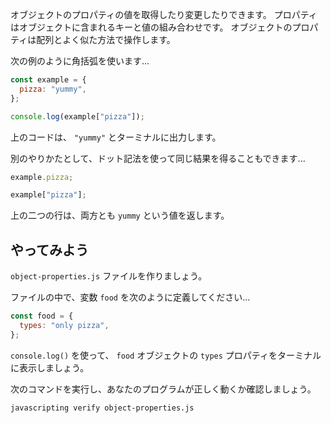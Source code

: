 オブジェクトのプロパティの値を取得したり変更したりできます。
プロパティはオブジェクトに含まれるキーと値の組み合わせです。
オブジェクトのプロパティは配列とよく似た方法で操作します。

次の例のように角括弧を使います...

```js
const example = {
  pizza: "yummy",
};

console.log(example["pizza"]);
```

上のコードは、 `"yummy"` とターミナルに出力します。

別のやりかたとして、ドット記法を使って同じ結果を得ることもできます...

```js
example.pizza;

example["pizza"];
```

上の二つの行は、両方とも `yummy` という値を返します。

## やってみよう

`object-properties.js` ファイルを作りましょう。

ファイルの中で、変数 `food` を次のように定義してください...

```js
const food = {
  types: "only pizza",
};
```

`console.log()` を使って、 `food` オブジェクトの `types` プロパティをターミナルに表示しましょう。

次のコマンドを実行し、あなたのプログラムが正しく動くか確認しましょう。

```bash
javascripting verify object-properties.js
```
